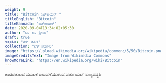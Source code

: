 ```yaml
---
weight: 9
title: "Bitcoin ಬಿಟ್‌ಕಾಯಿನ್ "
titleEnglish: "Bitcoin"
titleKannada: "ಬಿಟ್‌ಕಾಯಿನ್"
date: 2020-09-04T13:34:02+05:30
author: "ಟಿ. ಜಿ. ಶ್ರೀನಿಧಿ"
draft: true
topic: "ಟೆಕ್ ಲೋಕ"
collection: "ಟೆಕ್ ಪದಗಳು"
image: "https://upload.wikimedia.org/wikipedia/commons/5/50/Bitcoin.png"
imageCreditsText: "Image from Wikimedia Commons"
knowMoreLink: "https://en.wikipedia.org/wiki/Bitcoin"
---
```



ಅಂತರಜಾಲದ ಮೂಲಕ ಚಲಾವಣೆಯಾಗುವ ವರ್ಚುಯಲ್ ನಾಣ್ಯಪದ್ಧತಿ